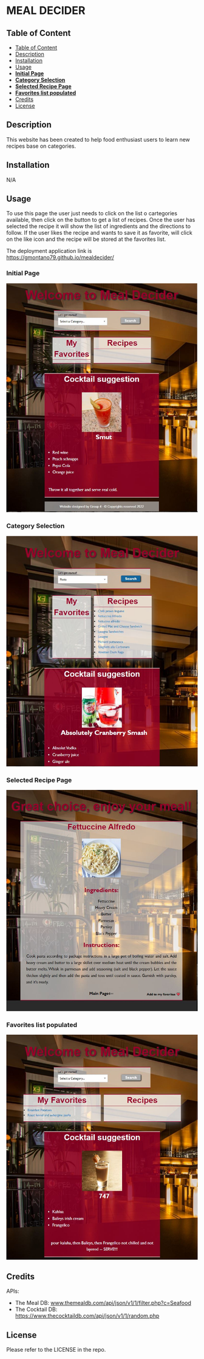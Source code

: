 # MEAL DECIDER

## Table of Content
- [Table of Content](#Table-of-Content)     
- [Description](#description)     
- [Installation](#installation)     
- [Usage](#usage)         
- [**Initial Page**](#initial-page)         
- [**Category Selection**](#category-selection)         
- [**Selected Recipe Page**](#selected-recipe-page)         
- [**Favorites list populated**](#favorites-list-populated)     
- [Credits](#credits)     
- [License](#license)  

## Description

This website has been created to help food enthusiast users to learn new recipes base on categories.

## Installation

N/A

## Usage

To use this page the user just needs to click on the list o cartegories available, then click on the button to get a list of recipes. Once the user has selected the recipe it will show the list of ingredients and the directions to follow. If the user likes the recipe and wants to save it as favorite, will click on the like icon and the recipe will be stored at the favorites list.

The deployment application link is https://gmontano79.github.io/mealdecider/

### **Initial Page**

![alt Page Screenshoot - Initial View](./assets/images/screenshoot-1.JPG)

### **Category Selection**

![alt Page Screenshoot - Initial View](./assets/images/screenshoot-2.JPG)

### **Selected Recipe Page**

![alt Page Screenshoot - Initial View](./assets/images/screenshoot-3.JPG)

### **Favorites list populated**

![alt Page Screenshoot - Initial View](./assets/images/screenshoot-4.JPG)

## Credits

APIs:

- The Meal DB: www.themealdb.com/api/json/v1/1/filter.php?c=Seafood
- The Cocktail DB: https://www.thecocktaildb.com/api/json/v1/1/random.php

## License

Please refer to the LICENSE in the repo.
